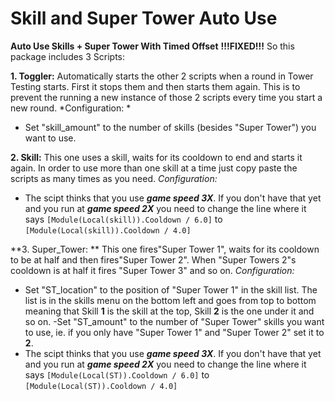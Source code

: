 # Skill and Super Tower Auto Use

**Auto Use Skills + Super Tower With Timed Offset**
**!!!FIXED!!!**
So this package includes 3 Scripts:

**1. Toggler:** Automatically starts the other 2 scripts when a round in Tower Testing starts. First it stops them and then starts them again. This is to prevent the running a new instance of those 2 scripts every time you start a new round.
*Configuration: *
- Set "skill_amount" to the number of skills (besides "Super Tower") you want to use.

**2. Skill:** This one uses a skill, waits for its cooldown to end and starts it again. In order to use more than one skill at a time just copy paste the scripts as many times as you need.
*Configuration:*  
- The scipt thinks that you use ***game speed 3X***. If you don't have that yet and you run at ***game speed 2X*** you need to change the line where it says ```[Module(Local(skill)).Cooldown / 6.0]``` to ```[Module(Local(skill)).Cooldown / 4.0]``` 

**3. Super_Tower: ** This one fires"Super Tower 1", waits for its cooldown to be at half and then fires"Super Tower 2". When "Super Towers 2"s cooldown is at half it fires "Super Tower 3" and so on.
*Configuration:*  
- Set "ST_location" to the position of "Super Tower 1" in the skill list. The list is in the skills menu on the bottom left and goes from top to bottom meaning that Skill **1** is the skill at the top, Skill **2** is the one under it and so on.
-Set "ST_amount" to the number of "Super Tower" skills you want to use, ie. if you only have "Super Tower 1" and "Super Tower 2" set it to **2**.
- The scipt thinks that you use ***game speed 3X***. If you don't have that yet and you run at ***game speed 2X*** you need to change the line where it says ```[Module(Local(ST)).Cooldown / 6.0]``` to ```[Module(Local(ST)).Cooldown / 4.0]``` 
